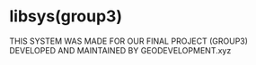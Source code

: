 # libsys(group3)

THIS SYSTEM WAS MADE FOR OUR FINAL PROJECT (GROUP3) DEVELOPED AND MAINTAINED BY GEODEVELOPMENT.xyz
